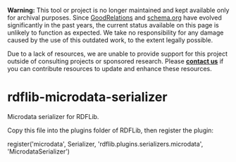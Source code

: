 **Warning:** This tool or project is no longer maintained and kept available only for archival purposes. Since [GoodRelations](http://purl.org/goodrelations/) and [schema.org](http://schema.org/) have evolved significantly in the past years, the current status available on this page is unlikely to function as expected. We take no responsibility for any damage caused by the use of this outdated work, to the extent legally possible.

Due to a lack of resources, we are unable to provide support for this project outside of consulting projects or sponsored research. Please **[contact us](https://www.unibw.de/ebusiness/contact/)** if you can contribute resources to update and enhance these resources.

rdflib-microdata-serializer
===========================

Microdata serializer for RDFLib.

Copy this file into the plugins folder of RDFLib, then register the plugin:

  register('microdata', Serializer,
                'rdflib.plugins.serializers.microdata', 'MicrodataSerializer')
